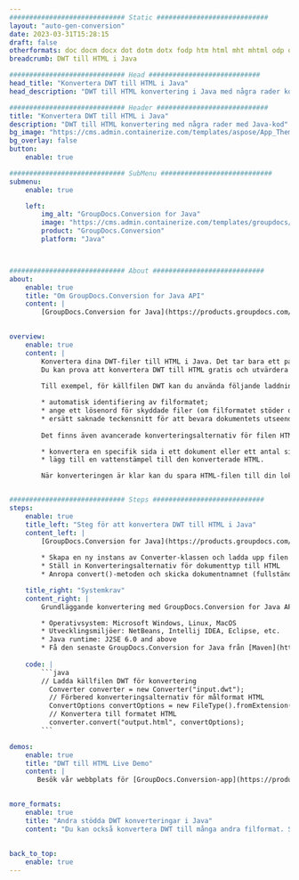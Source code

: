 ```yaml
---
############################# Static ############################
layout: "auto-gen-conversion"
date: 2023-03-31T15:28:15
draft: false
otherformats: doc docm docx dot dotm dotx fodp htm html mht mhtml odp odt otp pot potm potx pps ppsm ppsx ppt pptm pptx rtf
breadcrumb: DWT till HTML i Java

############################# Head ############################
head_title: "Konvertera DWT till HTML i Java"
head_description: "DWT till HTML konvertering i Java med några rader kod. Konvertera över 160 filformat med hjälp av GroupDocs dokumentkonverterings-API för Java"

############################# Header ############################
title: "Konvertera DWT till HTML i Java"
description: "DWT till HTML konvertering med några rader med Java-kod"
bg_image: "https://cms.admin.containerize.com/templates/aspose/App_Themes/V3/images/bg/header1.png"
bg_overlay: false
button:
    enable: true

############################# SubMenu ############################
submenu:
    enable: true

    left:
        img_alt: "GroupDocs.Conversion for Java"
        image: "https://cms.admin.containerize.com/templates/groupdocs/images/product-logos/90x90-noborder/groupdocs-conversion-java.png"
        product: "GroupDocs.Conversion"
        platform: "Java"



############################# About ############################
about:
    enable: true
    title: "Om GroupDocs.Conversion for Java API"
    content: |
        [GroupDocs.Conversion for Java](https://products.groupdocs.com/conversion/java/) är ett avancerat filformatkonverterings-API för konvertering mellan populära bild- och dokumentformat som Microsoft Office, OpenDocument, PDF, HTML, e-post, CAD. och mycket mer med bara några rader kod. Det inbyggda API:t upptäcker automatiskt formaten för originaldokumenten och erbjuder många alternativ för att anpassa de konverterade dokumenten. Tillsammans med funktionen att extrahera information från ett dokument, stöder den också cachelagring av konverteringsresultaten till den lokala disken som standard. Men alla typer av cachelagring kan stödjas genom att implementera lämpliga gränssnitt - Amazon S3, Dropbox, Google Drive, Windows Azure, Reddis eller andra.
    

overview:
    enable: true
    content: |
        Konvertera dina DWT-filer till HTML i Java. Det tar bara ett par rader med Java-kod på valfri plattform, som Windows, Linux, macOS.
        Du kan prova att konvertera DWT till HTML gratis och utvärdera kvaliteten på konverteringsresultaten. Tillsammans med enkla filkonverteringsskript kan du prova mer sofistikerade alternativ för att ladda källfilen DWT och lagra HTML-utdata. 
        
        Till exempel, för källfilen DWT kan du använda följande laddningsalternativ:

        * automatisk identifiering av filformatet;
        * ange ett lösenord för skyddade filer (om filformatet stöder det);
        * ersätt saknade teckensnitt för att bevara dokumentets utseende.
        
        Det finns även avancerade konverteringsalternativ för filen HTML:

        * konvertera en specifik sida i ett dokument eller ett antal sidor;
        * lägg till en vattenstämpel till den konverterade HTML.

        När konverteringen är klar kan du spara HTML-filen till din lokala filsökväg eller till tredje parts lagring såsom FTP, Amazon S3, Google Drive, Dropbox etc. Observera - för att konvertera DWT till HTML behöver du inte installera någon ytterligare programvara, såsom MS Office, Open Office, Adobe Acrobat Reader etc.


############################# Steps ############################
steps:
    enable: true
    title_left: "Steg för att konvertera DWT till HTML i Java"
    content_left: |
        [GroupDocs.Conversion for Java](https://products.groupdocs.com/conversion/java/) låter utvecklare enkelt konvertera DWT fil till HTML med några rader kod.
        
        * Skapa en ny instans av Converter-klassen och ladda upp filen DWT med den fullständiga sökvägen
        * Ställ in Konverteringsalternativ för dokumenttyp till HTML
        * Anropa convert()-metoden och skicka dokumentnamnet (fullständig sökväg) och formatet (HTML) som en parameter

    title_right: "Systemkrav"
    content_right: |
        Grundläggande konvertering med GroupDocs.Conversion for Java API kan göras med bara några rader kod. Våra API:er stöds på alla större plattformar och operativsystem. Innan du kör koden nedan, se till att du har följande förutsättningar installerade på ditt system.

        * Operativsystem: Microsoft Windows, Linux, MacOS
        * Utvecklingsmiljöer: NetBeans, Intellij IDEA, Eclipse, etc.
        * Java runtime: J2SE 6.0 and above
        * Få den senaste GroupDocs.Conversion for Java från [Maven](https://repository.groupdocs.com/webapp/#/artifacts/browse/tree/General/repo/com/groupdocs/groupdocs-conversion)
         
    code: |
        ```java    
        // Ladda källfilen DWT för konvertering
          Converter converter = new Converter("input.dwt");
          // Förbered konverteringsalternativ för målformat HTML
          ConvertOptions convertOptions = new FileType().fromExtension("html").getConvertOptions();
          // Konvertera till formatet HTML
          converter.convert("output.html", convertOptions);
        ```

demos:
    enable: true
    title: "DWT till HTML Live Demo"
    content: |
       Besök vår webbplats för [GroupDocs.Conversion-app](https://products.groupdocs.app/conversion/family) och försök konvertera DWT till HTML nu. Den kostnadsfria demon har följande fördelar
          

more_formats:
    enable: true
    title: "Andra stödda DWT konverteringar i Java"
    content: "Du kan också konvertera DWT till många andra filformat. Se listan nedan."
       
       
back_to_top:
    enable: true
---
```

